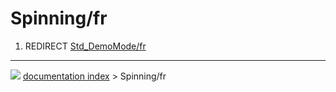 # Spinning/fr
1.  REDIRECT [Std_DemoMode/fr](Std_DemoMode/fr.md)



---
![](images/Right_arrow.png) [documentation index](../README.md) > Spinning/fr
